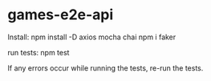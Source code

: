 # games-e2e-api

Install:
    npm install -D axios mocha chai
    npm i faker
    
run tests:
    npm test

If any errors occur while running the tests, re-run the tests.